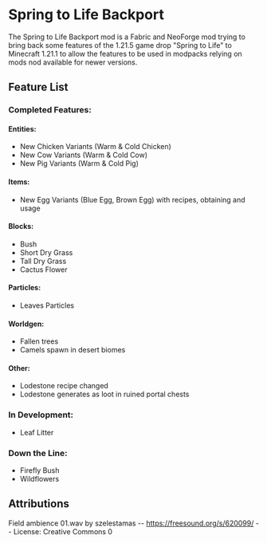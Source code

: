 # Spring to Life Backport

The Spring to Life Backport mod is a Fabric and NeoForge mod trying to bring back some features of the 1.21.5 game
drop "Spring to Life" to Minecraft 1.21.1 to allow the features to be used in modpacks relying on mods nod available for
newer versions.

## Feature List

### Completed Features:

#### Entities:
- New Chicken Variants (Warm & Cold Chicken)
- New Cow Variants (Warm & Cold Cow)
- New Pig Variants (Warm & Cold Pig)

#### Items:
- New Egg Variants (Blue Egg, Brown Egg) with recipes, obtaining and usage

#### Blocks:
- Bush
- Short Dry Grass
- Tall Dry Grass
- Cactus Flower

#### Particles:
- Leaves Particles

#### Worldgen:
- Fallen trees
- Camels spawn in desert biomes

#### Other:
- Lodestone recipe changed
- Lodestone generates as loot in ruined portal chests

### In Development:
- Leaf Litter

### Down the Line:
- Firefly Bush
- Wildflowers

## Attributions
Field ambience 01.wav by szelestamas -- https://freesound.org/s/620099/ -- License: Creative Commons 0